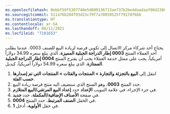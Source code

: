 ```yaml
---
ms.openlocfilehash: 0ebbf59f5307748e5d809136713ae737b2be4daadaaf08d2308d06db0f72482b
ms.sourcegitcommit: 511a76b204f93d23cf9f7a70059525f79170f6bb
ms.translationtype: HT
ms.contentlocale: ar-SA
ms.lasthandoff: 08/11/2021
ms.locfileid: "7101653"
---
```

يحتاج أحد شركاء مركز الاتصال إلى تكوين فرصة لزيادة البيع للصنف 0003. عندما يطلب أحد العملاء المنتج **0003 إطار الدراجة الجبلية المميزة**، الذي يبلغ سعره 34.99 دولاراً أمريكياً، يجب على ممثل خدمة العملاء يجب أن يقترح المنتج **0004 إطار الدراجة الجبلية الممتازة**، الذي يبلغ سعره 54.99 دولاراً أمريكياً، كبديل. 

1.  انتقل إلى **البيع بالتجزئة والتجارة > المنتجات والفئات > المنتجات التي تم إصدارها حسب الفئة**.
2.  حدد المنتج **0003**، وهو المنتج الذي ستضيف اليه منتج فرصة زيادة البيع.
3.  في جزء الإجراء، في علامة التبويب **الإعداد** حدد **إعداد البيع المرتقي/البيع المتلازم**.
4.  في صفحة **الأصناف الإضافية/المكملة**، حدد **جديد**. 
5.  في الحقل **الصنف المرتبط**، حدد المنتج **0004**.
6.  في حقل **الأولوية**، أدخل **1**.

